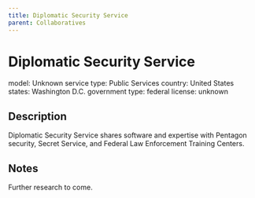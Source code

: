 ```yaml
---
title: Diplomatic Security Service
parent: Collaboratives
---
```


# Diplomatic Security Service

model: Unknown
service type: Public Services
country: United States
states: Washington D.C.
government type: federal
license: unknown

## Description
Diplomatic Security Service shares software and expertise with Pentagon security, Secret Service, and Federal Law Enforcement Training Centers.

## Notes
Further research to come.
